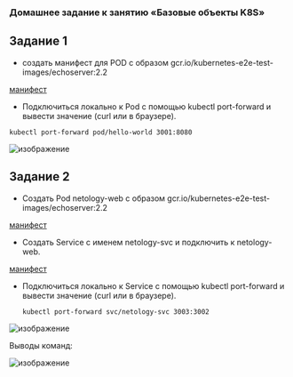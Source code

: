 ### Домашнее задание к занятию «Базовые объекты K8S»
## Задание 1
   - создать манифест для POD с образом gcr.io/kubernetes-e2e-test-images/echoserver:2.2

[манифест](pod-echo.yaml)
    

   - Подключиться локально к Pod с помощью kubectl port-forward и вывести значение (curl или в браузере).

   ``` kubectl port-forward pod/hello-world 3001:8080 ```

![изображение](https://github.com/user-attachments/assets/ef949075-416b-428a-83e0-e5834e800a2f)


## Задание 2

  - Создать Pod netology-web с образом gcr.io/kubernetes-e2e-test-images/echoserver:2.2

[манифест](pod-web.yaml)

  - Создать Service с именем netology-svc и подключить к netology-web.

[манифест](svc-netology.yaml)

  - Подключиться локально к Service с помощью kubectl port-forward и вывести значение (curl или в браузере).

     ``` kubectl port-forward svc/netology-svc 3003:3002 ```

![изображение](https://github.com/user-attachments/assets/4404e385-55e7-4ee3-8dd8-35e3ef034cdf)

Выводы команд:

![изображение](https://github.com/user-attachments/assets/a318a0db-3752-4bec-8c38-6c7f86dd83a8)

